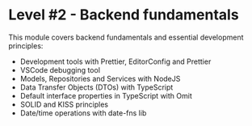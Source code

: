 # Level #2 - Backend fundamentals

This module covers backend fundamentals and essential development principles:

- Development tools with Prettier, EditorConfig and Prettier
- VSCode debugging tool
- Models, Repositories and Services with NodeJS
- Data Transfer Objects (DTOs) with TypeScript
- Default interface properties in TypeScript with Omit
- SOLID and KISS principles
- Date/time operations with date-fns lib
